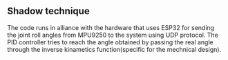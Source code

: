 ## Shadow technique
The code runs in alliance with the hardware that uses ESP32 for sending the joint roll angles from MPU9250 to the system using UDP protocol. The PID controller tries to reach the angle obtained by passing the real angle through the inverse kinametics function(specific for the mechnical design).
